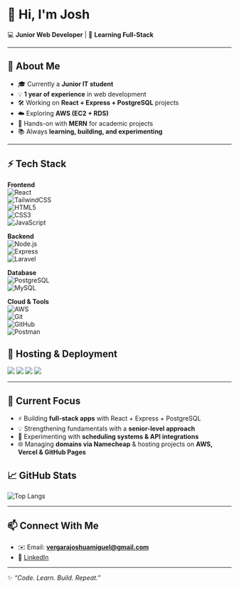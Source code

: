 # 👋 Hi, I'm Josh


💻 **Junior Web Developer** | 🚀 **Learning Full-Stack**

---

## 🌟 About Me  

- 🎓 Currently a **Junior IT student**  
- 💡 **1 year of experience** in web development  
- 🛠️ Working on **React + Express + PostgreSQL** projects  
- ☁️ Exploring **AWS (EC2 + RDS)**  
- 🔧 Hands-on with **MERN** for academic projects  
- 📚 Always **learning, building, and experimenting**  

---

## ⚡ Tech Stack  

**Frontend**  
![React](https://img.shields.io/badge/React-20232A?style=for-the-badge&logo=react&logoColor=61DAFB)  
![TailwindCSS](https://img.shields.io/badge/TailwindCSS-38B2AC?style=for-the-badge&logo=tailwind-css&logoColor=white)  
![HTML5](https://img.shields.io/badge/HTML5-E34F26?style=for-the-badge&logo=html5&logoColor=white)  
![CSS3](https://img.shields.io/badge/CSS3-1572B6?style=for-the-badge&logo=css3&logoColor=white)  
![JavaScript](https://img.shields.io/badge/JavaScript-F7DF1E?style=for-the-badge&logo=javascript&logoColor=black)  

**Backend**  
![Node.js](https://img.shields.io/badge/Node.js-43853D?style=for-the-badge&logo=node.js&logoColor=white)  
![Express](https://img.shields.io/badge/Express-000000?style=for-the-badge&logo=express&logoColor=white)  
![Laravel](https://img.shields.io/badge/Laravel-FF2D20?style=for-the-badge&logo=laravel&logoColor=white)  

**Database**  
![PostgreSQL](https://img.shields.io/badge/PostgreSQL-316192?style=for-the-badge&logo=postgresql&logoColor=white)  
![MySQL](https://img.shields.io/badge/MySQL-005C84?style=for-the-badge&logo=mysql&logoColor=white)  

**Cloud & Tools**  
![AWS](https://img.shields.io/badge/AWS-232F3E?style=for-the-badge&logo=amazon-aws&logoColor=white)  
![Git](https://img.shields.io/badge/Git-F05032?style=for-the-badge&logo=git&logoColor=white)  
![GitHub](https://img.shields.io/badge/GitHub-181717?style=for-the-badge&logo=github&logoColor=white)  
![Postman](https://img.shields.io/badge/Postman-FF6C37?style=for-the-badge&logo=postman&logoColor=white)  

## 🚀 Hosting & Deployment  

<p align="left">
  <img src="https://img.shields.io/badge/Namecheap-DE3723?style=for-the-badge&logo=namecheap&logoColor=white" />
  <img src="https://img.shields.io/badge/AWS-232F3E?style=for-the-badge&logo=amazonaws&logoColor=white" />
  <img src="https://img.shields.io/badge/Vercel-000000?style=for-the-badge&logo=vercel&logoColor=white" />
  <img src="https://img.shields.io/badge/GitHub%20Pages-181717?style=for-the-badge&logo=github&logoColor=white" />
</p>

---
## 📌 Current Focus  

- ⚡ Building **full-stack apps** with React + Express + PostgreSQL  
- 💡 Strengthening fundamentals with a **senior-level approach**  
- 🔬 Experimenting with **scheduling systems & API integrations**  
- 🌐 Managing **domains via Namecheap** & hosting projects on **AWS, Vercel & GitHub Pages**  

## 📈 GitHub Stats  

![Top Langs](https://github-readme-stats.vercel.app/api/top-langs/?username=joshvergara&layout=compact&theme=radical)  

---

## 📫 Connect With Me  

- ✉️ Email: **vergarajoshuamiguel@gmail.com**  
- 💼 [LinkedIn](https://www.linkedin.com/in/joshua-vergara-0b105130a)  

---

✨ *“Code. Learn. Build. Repeat.”*  
